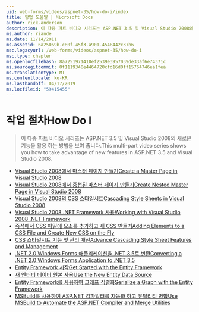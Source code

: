 ```yaml
---
uid: web-forms/videos/aspnet-35/how-do-i/index
title: 방법 도움말 | Microsoft Docs
author: rick-anderson
description: 이 다중 파트 비디오 시리즈는 ASP.NET 3.5 및 Visual Studio 2008의 새로운 기능을 활용 하는 방법을 보여 줍니다.
ms.author: riande
ms.date: 11/14/2011
ms.assetid: 6a25069b-c80f-45f3-a901-4548442c37b6
msc.legacyurl: /web-forms/videos/aspnet-35/how-do-i
msc.type: chapter
ms.openlocfilehash: 8a7251971410ef2539e3957039de33af6e74371c
ms.sourcegitcommit: 0f1119340e4464720cfd16d0ff15764746ea1fea
ms.translationtype: MT
ms.contentlocale: ko-KR
ms.lasthandoff: 04/17/2019
ms.locfileid: "59415455"
---
```

# <a name="how-do-i"></a><span data-ttu-id="f004b-103">작업 절차</span><span class="sxs-lookup"><span data-stu-id="f004b-103">How Do I</span></span>

> <span data-ttu-id="f004b-104">이 다중 파트 비디오 시리즈는 ASP.NET 3.5 및 Visual Studio 2008의 새로운 기능을 활용 하는 방법을 보여 줍니다.</span><span class="sxs-lookup"><span data-stu-id="f004b-104">This multi-part video series shows you how to take advantage of new features in ASP.NET 3.5 and Visual Studio 2008.</span></span>


- [<span data-ttu-id="f004b-105">Visual Studio 2008에서 마스터 페이지 만들기</span><span class="sxs-lookup"><span data-stu-id="f004b-105">Create a Master Page in Visual Studio 2008</span></span>](how-do-i-create-a-master-page-in-visual-studio-2008.md)
- [<span data-ttu-id="f004b-106">Visual Studio 2008에서 중첩된 마스터 페이지 만들기</span><span class="sxs-lookup"><span data-stu-id="f004b-106">Create Nested Master Page in Visual Studio 2008</span></span>](how-do-i-create-nested-master-page-in-visual-studio-2008.md)
- [<span data-ttu-id="f004b-107">Visual Studio 2008의 CSS 스타일시트</span><span class="sxs-lookup"><span data-stu-id="f004b-107">Cascading Style Sheets in Visual Studio 2008</span></span>](how-do-i-cascading-style-sheets-in-visual-studio-2008.md)
- [<span data-ttu-id="f004b-108">Visual Studio 2008 .NET Framework 사용</span><span class="sxs-lookup"><span data-stu-id="f004b-108">Working with Visual Studio 2008 .NET Framework</span></span>](how-do-i-working-with-visual-studio-2008-net-framework.md)
- [<span data-ttu-id="f004b-109">즉석에서 CSS 파일에 요소를 추가하고 새 CSS 만들기</span><span class="sxs-lookup"><span data-stu-id="f004b-109">Adding Elements to a CSS File and Create New CSS on the Fly</span></span>](how-do-i-adding-elements-to-a-css-file-and-create-new-css-on-the-fly.md)
- [<span data-ttu-id="f004b-110">CSS 스타일시트 기능 및 관리 개선</span><span class="sxs-lookup"><span data-stu-id="f004b-110">Advance Cascading Style Sheet Features and Management</span></span>](how-do-i-advance-cascading-style-sheet-features-and-management.md)
- [<span data-ttu-id="f004b-111">.NET 2.0 Windows Forms 애플리케이션을 .NET 3.5로 변환</span><span class="sxs-lookup"><span data-stu-id="f004b-111">Converting a .NET 2.0 Windows Forms Application to .NET 3.5</span></span>](how-do-i-converting-a-net-20-windows-forms-application-to-net-35.md)
- [<span data-ttu-id="f004b-112">Entity Framework 시작</span><span class="sxs-lookup"><span data-stu-id="f004b-112">Get Started with the Entity Framework</span></span>](how-do-i-get-started-with-the-entity-framework.md)
- [<span data-ttu-id="f004b-113">새 엔터티 데이터 원본 사용</span><span class="sxs-lookup"><span data-stu-id="f004b-113">Use the New Entity Data Source</span></span>](how-do-i-use-the-new-entity-data-source.md)
- [<span data-ttu-id="f004b-114">Entity Framework를 사용하여 그래프 직렬화</span><span class="sxs-lookup"><span data-stu-id="f004b-114">Serialize a Graph with the Entity Framework</span></span>](how-do-i-serialize-a-graph-with-the-entity-framework.md)
- [<span data-ttu-id="f004b-115">MSBuild를 사용하여 ASP.NET 컴파일러를 자동화 하고 유틸리티 병합</span><span class="sxs-lookup"><span data-stu-id="f004b-115">Use MSBuild to Automate the ASP.NET Compiler and Merge Utilities</span></span>](how-do-i-use-msbuild-to-automate-the-aspnet-compiler-and-merge-utilities.md)
